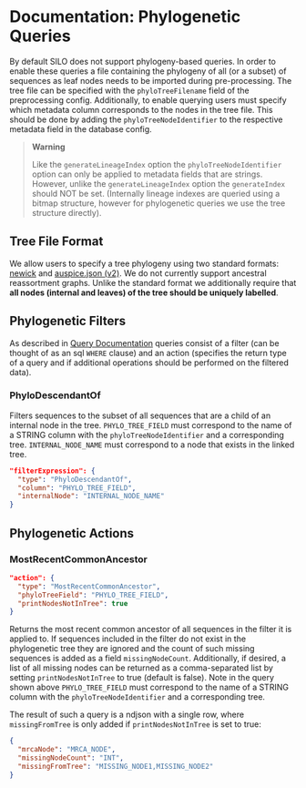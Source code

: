 # Documentation: Phylogenetic Queries

By default SILO does not support phylogeny-based queries. In order to enable these queries a file containing the phylogeny of all (or a subset) of sequences as leaf nodes needs to be imported during pre-processing. The tree file can be specified with the `phyloTreeFilename` field of the preprocessing config. Additionally, to enable querying users must specify which metadata column corresponds to the nodes in the tree file. This should be done by adding the `phyloTreeNodeIdentifier` to the respective metadata field in the database config.

> **Warning**
>
> Like the `generateLineageIndex` option the `phyloTreeNodeIdentifier` option can only be applied to metadata fields that are strings. However, unlike the `generateLineageIndex` option the `generateIndex` should NOT be set. (Internally lineage indexes are queried using a bitmap structure, however for phylogenetic queries we use the tree structure directly).

## Tree File Format

We allow users to specify a tree phylogeny using two standard formats: [newick](https://en.wikipedia.org/wiki/Newick_format) and [auspice.json (v2)](https://docs.nextstrain.org/projects/auspice/en/stable/releases/v2.html#new-dataset-json-format). We do not currently support ancestral reassortment graphs. Unlike the standard format we additionally require that **all nodes (internal and leaves) of the tree should be uniquely labelled**.

## Phylogenetic Filters

As described in [Query Documentation](query_documentation.md) queries consist of a filter (can be thought of as an sql `WHERE` clause) and an action (specifies the return type of a query and if additional operations should be performed on the filtered data).

### PhyloDescendantOf

Filters sequences to the subset of all sequences that are a child of an internal node in the tree. `PHYLO_TREE_FIELD` must correspond to the name of a STRING column with the `phyloTreeNodeIdentifier` and a corresponding tree. `INTERNAL_NODE_NAME` must correspond to a node that exists in the linked tree.

```json
"filterExpression": {
  "type": "PhyloDescendantOf",
  "column": "PHYLO_TREE_FIELD",
  "internalNode": "INTERNAL_NODE_NAME"
}
```

## Phylogenetic Actions

### MostRecentCommonAncestor

```json
"action": {
  "type": "MostRecentCommonAncestor",
  "phyloTreeField": "PHYLO_TREE_FIELD",
  "printNodesNotInTree": true
}
```

Returns the most recent common ancestor of all sequences in the filter it is applied to. If sequences included in the filter do not exist in the phylogenetic tree they are ignored and the count of such missing sequences is added as a field `missingNodeCount`. Additionally, if desired, a list of all missing nodes can be returned as a comma-separated list by setting `printNodesNotInTree` to true (default is false). Note in the query shown above `PHYLO_TREE_FIELD` must correspond to the name of a STRING column with the `phyloTreeNodeIdentifier` and a corresponding tree.

The result of such a query is a ndjson with a single row, where `missingFromTree` is only added if `printNodesNotInTree` is set to true:

```json
{
  "mrcaNode": "MRCA_NODE",
  "missingNodeCount": "INT",
  "missingFromTree": "MISSING_NODE1,MISSING_NODE2"
}
```
